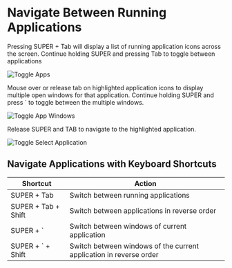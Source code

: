 # Navigate Between Running Applications

Pressing SUPER + Tab will display a list of running application icons across the screen. Continue holding SUPER and pressing Tab to toggle between applications

![Toggle Apps](/images/locate-launch-applications/toggle-apps.png)

Mouse over or release tab on highlighted application icons to display multiple open windows for that application. Continue holding SUPER and press ` to toggle between the multiple windows.

![Toggle App Windows](/images/locate-launch-applications/toggle-app-windows.png)

Release SUPER and TAB to navigate to the highlighted application.

![Toggle Select Application](/images/locate-launch-applications/toggle-select-application.png)

## Navigate Applications with Keyboard Shortcuts

| Shortcut             | Action |
|----------------------|--------|
| SUPER + Tab | Switch between running applications |
| SUPER + Tab + Shift  | Switch between applications in reverse order |
| SUPER + ` | Switch between windows of current application |
| SUPER + ` + Shift | Switch between windows of the current application in reverse order |
